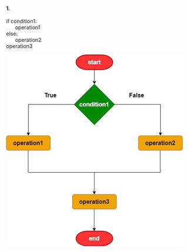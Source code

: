 #### 1.  

if condition1:  
&emsp;&thinsp;&nbsp; operation1  
else:  
&emsp;&thinsp;&nbsp; operation2  
operation3  

![](2022-10-25-11-25-47.png)